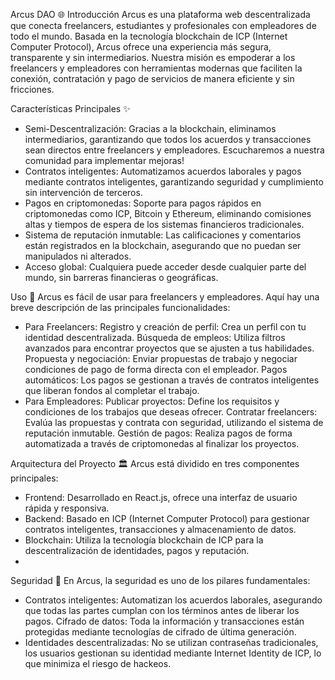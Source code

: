 Arcus DAO 🌐
Introducción
Arcus es una plataforma web descentralizada que conecta freelancers, estudiantes y profesionales con empleadores de todo el mundo. Basada en la tecnología blockchain de ICP (Internet Computer Protocol), Arcus ofrece una experiencia más segura, transparente y sin intermediarios. Nuestra misión es empoderar a los freelancers y empleadores con herramientas modernas que faciliten la conexión, contratación y pago de servicios de manera eficiente y sin fricciones.

Características Principales ✨
- Semi-Descentralización: Gracias a la blockchain, eliminamos intermediarios, garantizando que todos los acuerdos y transacciones sean directos entre freelancers y empleadores. Escucharemos a nuestra comunidad para implementar mejoras!
- Contratos inteligentes: Automatizamos acuerdos laborales y pagos mediante contratos inteligentes, garantizando seguridad y cumplimiento sin intervención de terceros.
- Pagos en criptomonedas: Soporte para pagos rápidos en criptomonedas como ICP, Bitcoin y Ethereum, eliminando comisiones altas y tiempos de espera de los sistemas financieros tradicionales.
- Sistema de reputación inmutable: Las calificaciones y comentarios están registrados en la blockchain, asegurando que no puedan ser manipulados ni alterados.
- Acceso global: Cualquiera puede acceder desde cualquier parte del mundo, sin barreras financieras o geográficas.

Uso 🚀
Arcus es fácil de usar para freelancers y empleadores. Aquí hay una breve descripción de las principales funcionalidades:
- Para Freelancers:
Registro y creación de perfil: Crea un perfil con tu identidad descentralizada.
Búsqueda de empleos: Utiliza filtros avanzados para encontrar proyectos que se ajusten a tus habilidades.
Propuesta y negociación: Enviar propuestas de trabajo y negociar condiciones de pago de forma directa con el empleador.
Pagos automáticos: Los pagos se gestionan a través de contratos inteligentes que liberan fondos al completar el trabajo.
- Para Empleadores:
Publicar proyectos: Define los requisitos y condiciones de los trabajos que deseas ofrecer.
Contratar freelancers: Evalúa las propuestas y contrata con seguridad, utilizando el sistema de reputación inmutable.
Gestión de pagos: Realiza pagos de forma automatizada a través de criptomonedas al finalizar los proyectos.

Arquitectura del Proyecto 🏛️
Arcus está dividido en tres componentes principales:
- Frontend: Desarrollado en React.js, ofrece una interfaz de usuario rápida y responsiva.
- Backend: Basado en ICP (Internet Computer Protocol) para gestionar contratos inteligentes, transacciones y almacenamiento de datos.
- Blockchain: Utiliza la tecnología blockchain de ICP para la descentralización de identidades, pagos y reputación.
- 
Seguridad 🔐
En Arcus, la seguridad es uno de los pilares fundamentales:
- Contratos inteligentes: Automatizan los acuerdos laborales, asegurando que todas las partes cumplan con los términos antes de liberar los pagos.
Cifrado de datos: Toda la información y transacciones están protegidas mediante tecnologías de cifrado de última generación.
- Identidades descentralizadas: No se utilizan contraseñas tradicionales, los usuarios gestionan su identidad mediante Internet Identity de ICP, lo que minimiza el riesgo de hackeos.
